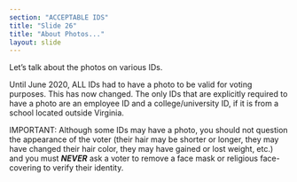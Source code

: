 ```yaml
---
section: "ACCEPTABLE IDS"
title: "Slide 26"
title: "About Photos..."
layout: slide
---
```


Let’s talk about the photos on various IDs.

Until June 2020, ALL IDs had to have a photo to be valid for voting purposes. This has now changed. The only IDs that are explicitly required to have a photo are an employee ID and a college/university ID, if it is from a school located outside Virginia.

IMPORTANT: Although some IDs may have a photo, you should not question the appearance of the voter (their hair may be shorter or longer, they may have changed their hair color, they may have gained or lost weight, etc.) and you must ***NEVER*** ask a voter to remove a face mask or religious face-covering to verify their identity.
